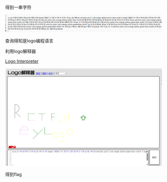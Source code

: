 得到一串字符

![image-20250327210811500](./assets/image-20250327210811500.png)

查询得知是logo编程语言

利用logo解释器

[Logo Interpreter](https://www.calormen.com/jslogo/)

![image-20250327210815749](./assets/image-20250327210815749.png)

得到flag